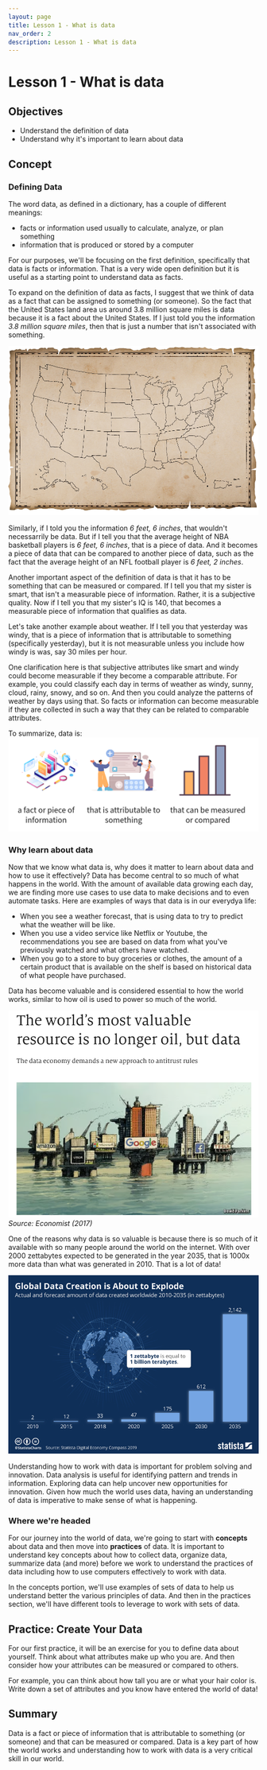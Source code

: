 ```yaml
---
layout: page
title: Lesson 1 - What is data
nav_order: 2
description: Lesson 1 - What is data
---
```

# Lesson 1 - What is data

## Objectives

- Understand the definition of data
- Understand why it's important to learn about data

## Concept

### Defining Data
The word data, as defined in a dictionary, has a couple of different meanings:
- facts or information used usually to calculate, analyze, or plan something
- information that is produced or stored by a computer

For our purposes, we'll be focusing on the first definition, specifically that data is facts or information. That is a very wide open definition but it is useful as a starting point to understand data as facts.

To expand on the definition of data as facts, I suggest that we think of data as a fact that can be assigned to something (or someone). So the fact that the United States land area us around 3.8 million square miles is data because it is a fact about the United States. If I just told you the information *3.8 million square miles*, then that is just a number that isn't associated with something.

![image](images/01-united_states_map.png)

Similarly, if I told you the information *6 feet, 6 inches*, that wouldn't necessarrily be data. But if I tell you that the average height of NBA basketball players is *6 feet, 6 inches*, that is a piece of data. And it becomes a piece of data that can be compared to another piece of data, such as the fact that the average height of an NFL football player is *6 feet, 2 inches*.

Another important aspect of the definition of data is that it has to be something that can be measured or compared. If I tell you that my sister is smart, that isn't a measurable piece of information. Rather, it is a subjective quality. Now if I tell you that my sister's IQ is 140, that becomes a measurable piece of information that qualifies as data.

Let's take another example about weather. If I tell you that yesterday was windy, that is a piece of information that is attributable to something (specifically yesterday), but it is not measurable unless you include how windy is was, say 30 miles per hour.

One clarification here is that subjective attributes like smart and windy could become measurable if they become a comparable attribute. For example, you could classify each day in terms of weather as windy, sunny, cloud, rainy, snowy, and so on. And then you could analyze the patterns of weather by days using that. So facts or information can become measurable if they are collected in such a way that they can be related to comparable attributes.

To summarize, data is:
![image](images/01-data_definition.png)

### Why learn about data

Now that we know what data is, why does it matter to learn about data and how to use it effectively?  Data has become central to so much of what happens in the world.  With the amount of available data growing each day, we are finding more use cases to use data to make decisions and to even automate tasks.  Here are examples of ways that data is in our everydya life:

- When you see a weather forecast, that is using data to try to predict what the weather will be like.
- When you use a video service like Netflix or Youtube, the recommendations you see are based on data from what you've previously watched and what others have watched.
- When you go to a store to buy groceries or clothes, the amount of a certain product that is available on the shelf is based on historical data of what people have purchased.

Data has become valuable and is considered essential to how the world works, similar to how oil is used to power so much of the world.

![image](images/01-data_is_the_new_oil.png)
*Source: Economist (2017)*

One of the reasons why data is so valuable is because there is so much of it available with so many people around the world on the internet.  With over 2000 zettabytes expected to be generated in the year 2035, that is 1000x more data than what was generated in 2010.  That is a lot of data!

![image](images/01-global_data_size.jpg)

Understanding how to work with data is important for problem solving and innovation.  Data analysis is useful for identifying pattern and trends in information.  Exploring data can help uncover new opportunities for innovation.  Given how much the world uses data, having an understanding of data is imperative to make sense of what is happening.

### Where we're headed

For our journey into the world of data, we're going to start with **concepts** about data and then move into **practices** of data. It is important to understand key concepts about how to collect data, organize data, summarize data (and more) before we work to understand the practices of data including how to use computers effectively to work with data.

In the concepts portion, we'll use examples of sets of data to help us understand better the various principles of data. And then in the practices section, we'll have different tools to leverage to work with sets of data.

## Practice: Create Your Data

For our first practice, it will be an exercise for you to define data about yourself.  Think about what attributes make up who you are.  And then consider how your attributes can be measured or compared to others.  

For example, you can think about how tall you are or what your hair color is.  Write down a set of attributes and you know have entered the world of data!

## Summary

Data is a fact or piece of information that is attributable to something (or someone) and that can be measured or compared.  Data is a key part of how the world works and understanding how to work with data is a very critical skill in our world.
